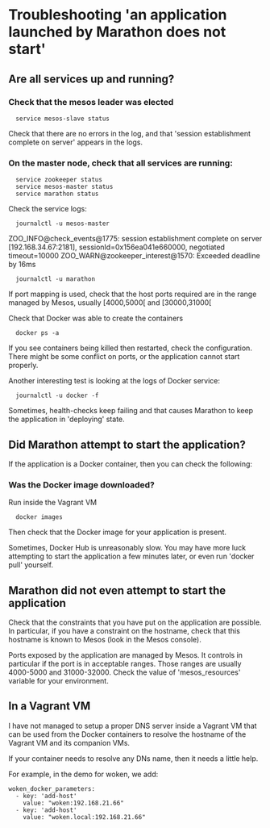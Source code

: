 # Troubleshooting 'an application launched by Marathon does not start'

## Are all services up and running?

### Check that the mesos leader was elected

```
  service mesos-slave status
```

Check that there are no errors in the log, and that 'session establishment complete on server' appears in the logs.

### On the master node, check that all services are running:

```
  service zookeeper status
  service mesos-master status
  service marathon status
```

Check the service logs:

```
  journalctl -u mesos-master
```
ZOO_INFO@check_events@1775: session establishment complete on server [192.168.34.67:2181],  sessionId=0x156ea041e660000, negotiated timeout=10000
ZOO_WARN@zookeeper_interest@1570: Exceeded deadline by 16ms

```
  journalctl -u marathon
```

If port mapping is used, check that the host ports required are in the range managed by Mesos, usually [4000,5000[ and [30000,31000[

Check that Docker was able to create the containers

```
  docker ps -a
```

If you see containers being killed then restarted, check the configuration. There might be some conflict on ports, or the application cannot start properly.

Another interesting test is looking at the logs of Docker service:

```
  journalctl -u docker -f
```

Sometimes, health-checks keep failing and that causes Marathon to keep the application in 'deploying' state.

## Did Marathon attempt to start the application?

If the application is a Docker container, then you can check the following:

### Was the Docker image downloaded?

Run inside the Vagrant VM

```
  docker images
```

Then check that the Docker image for your application is present.

Sometimes, Docker Hub is unreasonably slow. You may have more luck attempting to start the application a few minutes later,
or even run 'docker pull' yourself.

## Marathon did not even attempt to start the application

Check that the constraints that you have put on the application are possible. In particular, if you have a constraint on the hostname,
check that this hostname is known to Mesos (look in the Mesos console).

Ports exposed by the application are managed by Mesos. It controls in particular if the port is in acceptable ranges.
Those ranges are usually 4000-5000 and 31000-32000. Check the value of 'mesos_resources' variable for your environment.

## In a Vagrant VM

I have not managed to setup a proper DNS server inside a Vagrant VM that can be used from the Docker containers to resolve the hostname of the Vagrant VM and its companion VMs.

If your container needs to resolve any DNs name, then it needs a little help.

For example, in the demo for woken, we add:

```
woken_docker_parameters:
  - key: 'add-host'
    value: "woken:192.168.21.66"
  - key: 'add-host'
    value: "woken.local:192.168.21.66"
```
